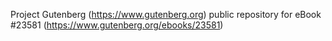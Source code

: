 Project Gutenberg (https://www.gutenberg.org) public repository for eBook #23581 (https://www.gutenberg.org/ebooks/23581)
